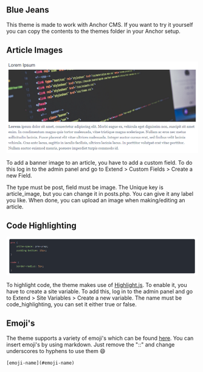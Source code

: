 ## Blue Jeans

This theme is made to work with Anchor CMS. If you want to try it yourself you can copy the contents to the themes folder in your Anchor setup.

## Article Images

![Code Highlighting](images.png)

To add a banner image to an article, you have to add a custom field.
To do this log in to the admin panel and go to Extend > Custom Fields > Create a new Field.

The type must be post, field must be image. The Unique key is article_image, but you can change it in posts.php. You can give it any label you like.
When done, you can upload an image when making/editing an article.

## Code Highlighting

![Code Highlighting](highlight.png)

To highlight code, the theme makes use of [Highlight.js](https://github.com/isagalaev/highlight.js). To enable it, you have to create a site variable.
To add this, log in to the admin panel and go to Extend > Site Variables > Create a new variable. The name must be code_highlighting, you can set it either true or false.

## Emoji's

The theme supports a variety of emoji's which can be found [here](https://www.webpagefx.com/tools/emoji-cheat-sheet/). You can insert emoji's by using markdown. Just remove the "::" and change underscores to hyphens to use them :smile:

```
[emoji-name](#emoji-name)
```
